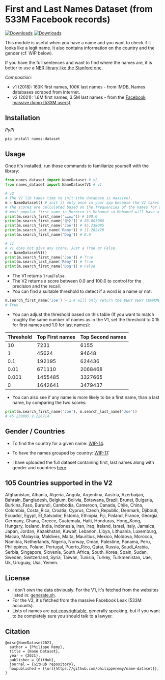# First and Last Names Dataset (from 533M Facebook records)

[![Downloads](https://pepy.tech/badge/names-dataset)](https://pepy.tech/project/names-dataset)
[![Downloads](https://pepy.tech/badge/names-dataset/month)](https://pepy.tech/project/names-dataset/month)

This module is useful when you have a name and you want to check if it looks like a legit name. It also contains information on the country and the gender (cf. WIP below).

If you have the full sentences and want to find where the names are, it is better to use a [NER library like the Stanford one](https://nlp.stanford.edu/software/CRF-NER.html).

*Composition:*

- v1 (2018): 160K first names, 100K last names - from IMDB, Names databases scraped from internet.
- v2 (2021): 1.6M first names, 3.5M last names - from the [Facebook massive dump (533M users)](https://www.theguardian.com/technology/2021/apr/03/500-million-facebook-users-website-hackers).


## Installation

*PyPI*
```bash
pip install names-dataset
```

## Usage

Once it's installed, run those commands to familiarize yourself with the library:

```python
from names_dataset import NameDataset # v2
from names_dataset import NameDatasetV1 # v1

# v2
# The V2 lib takes time to init (the database is massive).
m = NameDataset() # init it only once in your app because the V2 takes much more time to init than the V1.
# The scores are calculated based on the frequencies of the names for a given country. For example, the 
# most popular first name in Morocco is Mohamed so Mohamed will have a score of 100.
print(m.search_first_name('محمد')) # 100.0
print(m.search_first_name('영수')) # 88.803089
print(m.search_first_name('Joe')) # 45.238095
print(m.search_last_name('Remy')) # 11.282479
print(m.search_first_name('Dog')) # 0.0

# v1
# V1 does not give any score. Just a True or False.
m = NameDatasetV1()
print(m.search_first_name('Joe')) # True
print(m.search_last_name('Remy')) # True
print(m.search_first_name('Dog')) # False
```

- The V1 returns `True`/`False`.
- The V2 returns a score between 0.0 and 100.0 to control for the precision and the recall.
- You can find a suitable threshold to detect if a word is a name or not:
```python
m.search_first_name('Joe') > 1 # will only return the VERY VERY COMMON names like "Joe" or "Anna".
# True
```
- You can adjust the threshold based on this table (If you want to match roughly the same number of names as in the V1, set the threshold to 0.15 for first names and 1.0 for last names):

| Threshold | Top First names | Top Second names |
|-----------|-----------------|------------------|
| 10        | 7231            | 6155             |
| 1         | 45624           | 94648            |
| 0.1       | 192195          | 624436           |
| 0.01      | 671110          | 2068468          |
| 0.001     | 1455485         | 3327665          |
| 0         | 1642641         | 3479437          |

- You can also see if any name is more likely to be a first name, than a last name, by comparing the two scores:

```python
print(m.search_first_name('Joe'), m.search_last_name('Joe'))
# 45.238095 9.226714
```

## Gender / Countries

- To find the country for a given name: [WIP-14](https://github.com/philipperemy/name-dataset/issues/14).

- To have the names grouped by country: [WIP-17](https://github.com/philipperemy/name-dataset/issues/17).

- I have uploaded the full dataset containing first, last names along with gender and countries [here](https://drive.google.com/file/d/1wRQfw5EYpzulvRfHCGIUWB2am5JUYVGk/view?usp=sharing).

## 105 Countries supported in the V2

Afghanistan, Albania, Algeria, Angola, Argentina, Austria, Azerbaijan, Bahrain, Bangladesh, Belgium, Bolivia, Botswana, Brazil, Brunei, Bulgaria, Burkina_Faso, Burundi, Cambodia, Cameroon, Canada, Chile, China, Colombia, Costa_Rica, Croatia, Cyprus, Czech_Republic, Denmark, Djibouti, Ecuador, Egypt, El_Salvador, Estonia, Ethiopia, Fiji, Finland, France, Georgia, Germany, Ghana, Greece, Guatemala, Haiti, Honduras, Hong_Kong, Hungary, Iceland, India, Indonesia, Iran, Iraq, Ireland, Israel, Italy, Jamaica, Japan, Jordan, Kazakhstan, Kuwait, Lebanon, Libya, Lithuania, Luxemburg, Macao, Malaysia, Maldives, Malta, Mauritius, Mexico, Moldova, Morocco, Namibia, Netherlands, Nigeria, Norway, Oman, Palestine, Panama, Peru, Philippines, Poland, Portugal, Puerto_Rico, Qatar, Russia, Saudi_Arabia, Serbia, Singapore, Slovenia, South_Africa, South_Korea, Spain, Sudan, Sweden, Switzerland, Syria, Taiwan, Tunisia, Turkey, Turkmenistan, Uae, Uk, Uruguay, Usa, Yemen.

## License

- I don't own the data obviously. For the V1, it's fetched from the websites listed in: [generate.sh](https://github.com/philipperemy/name-dataset/blob/master/generation/generate.sh).
- For the V2, it's fetched from the massive Facebook Leak (533M accounts).
- Lists of names are [not copyrightable](https://www.justia.com/intellectual-property/copyright/lists-directories-and-databases/), generally speaking, but if you want to be completely sure you should talk to a lawyer.

## Citation

```
@misc{NameDataset2021,
  author = {Philippe Remy},
  title = {Name Dataset},
  year = {2021},
  publisher = {GitHub},
  journal = {GitHub repository},
  howpublished = {\url{https://github.com/philipperemy/name-dataset}},
}
```
